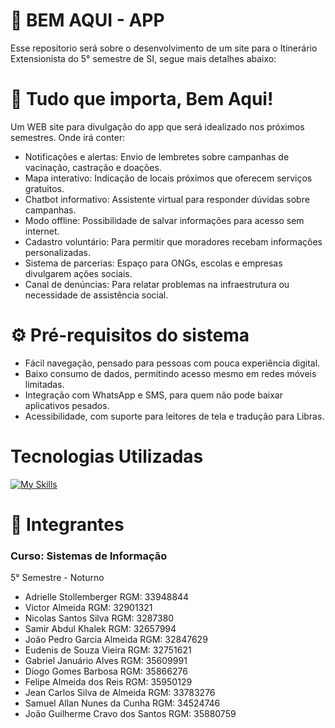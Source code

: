 # 📍 BEM AQUI - APP
Esse repositorio será sobre o desenvolvimento de um site para o Itinerário Extensionista do 5° semestre de SI, segue mais detalhes abaixo:

# 💙 Tudo que importa, Bem Aqui!

Um WEB site para divulgação do app que será idealizado nos próximos semestres.
Onde irá conter:

- Notificações e alertas: Envio de lembretes sobre campanhas de vacinação, castração e doações.
- Mapa interativo: Indicação de locais próximos que oferecem serviços gratuitos.
- Chatbot informativo: Assistente virtual para responder dúvidas sobre campanhas.
- Modo offline: Possibilidade de salvar informações para acesso sem internet.
- Cadastro voluntário: Para permitir que moradores recebam informações personalizadas.
- Sistema de parcerias: Espaço para ONGs, escolas e empresas divulgarem ações sociais.
- Canal de denúncias: Para relatar problemas na infraestrutura ou necessidade de assistência social.



<h1> ⚙  Pré-requisitos do sistema  </h1>

- Fácil navegação, pensado para pessoas com pouca experiência digital.
- Baixo consumo de dados, permitindo acesso mesmo em redes móveis limitadas.
- Integração com WhatsApp e SMS, para quem não pode baixar aplicativos pesados.
- Acessibilidade, com suporte para leitores de tela e tradução para Libras.


<div> 
  <h1>Tecnologias Utilizadas</h1>

[![My Skills](https://skillicons.dev/icons?i=github,html,js,css,php,vscode,discord)](https://skillicons.dev)
 </div>
<div>


<h1> 👤 Integrantes </h1>
<h3>Curso: Sistemas de Informação </h3>
5° Semestre - Noturno

- Adrielle Stollemberger RGM: 33948844
- Victor Almeida RGM: 32901321
- Nicolas Santos Silva RGM: 3287380
- Samir Abdul Khalek RGM: 32657994
- João Pedro Garcia Almeida RGM: 32847629
- Eudenis de Souza Vieira RGM: 32751621
- Gabriel Januário Alves  RGM: 35609991
- Diogo Gomes Barbosa RGM: 35866276
- Felipe Almeida dos Reis RGM: 35950129
- Jean Carlos Silva de Almeida RGM: 33783276
- Samuel Allan Nunes da Cunha RGM: 34524746
- João Guilherme Cravo dos Santos RGM: 35880759
